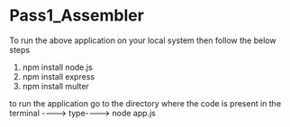 # Pass1_Assembler
To run the above application on your local system then follow the below steps

1. npm install node.js
2. npm install express
3. npm install multer

to run the application go to the directory where the code is present
in the terminal ----> type----> node app.js

